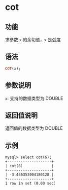 # cot

## 功能

求参数 `x` 的余切值，`x` 是弧度

## 语法

```Haskell
COT(x);
```

## 参数说明

`x`: 支持的数据类型为 DOUBLE

## 返回值说明

返回值的数据类型为 DOUBLE

## 示例

```Plain Text
mysql> select cot(6);
+--------------------+
| cot(6)             |
+--------------------+
| -3.436353004180128 |
+--------------------+
1 row in set (0.00 sec)
```
